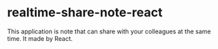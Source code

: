 # realtime-share-note-react
This application is note that can share with your colleagues at the same time. It made by React.
